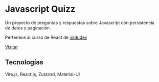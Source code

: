 # Javascript Quizz

Un proyecto de preguntas y respuestas sobre Javascript con persistencia de datos y paginación.

Pertenece al curso de React de [midudev](https://github.com/midudev)

[Visitar](https://javascriptquizz.vercel.app/)
## Tecnologías

Vite.js, React.js, Zustand, Material-UI